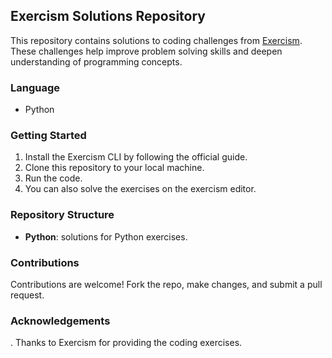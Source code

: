 ## Exercism Solutions Repository 

This repository contains solutions to coding challenges from [Exercism](https://exercism.org). These challenges help improve problem solving skills and deepen understanding of programming concepts. 

### Language 
+ Python

### Getting Started

1. Install the Exercism CLI by following the official guide.
2. Clone this repository to your local machine.
3. Run the code.
4. You can also solve the exercises on the exercism editor.

### Repository Structure

* **Python**: solutions for Python exercises.

### Contributions

Contributions are welcome! Fork the repo, make changes, and submit a pull request.

### Acknowledgements
. Thanks to Exercism for providing the coding exercises.
